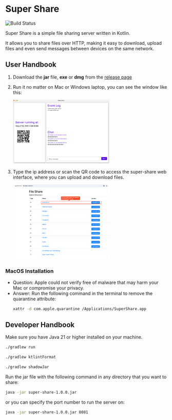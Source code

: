 # Super Share

![Build Status](https://github.com/gonBorn/super-share-tool/actions/workflows/build.yml/badge.svg?branch=main)

Super Share is a simple file sharing server written in Kotlin.

It allows you to share files over HTTP, making it easy to download, upload files and even send messages between devices
on the same network.

## User Handbook

1. Download the **jar** file, **exe** or **dmg** from
   the [release page](https://github.com/gonBorn/super-share-tool/releases)

2. Run it no matter on Mac or Windows laptop, you can see the window like this:

   <img src="./assets/showcase-2.png" alt="super-share" width="300"/>

3. Type the ip address or scan the QR code to access the super-share web interface, where you can upload and download
   files.

   <img src="./assets/showcase.png" alt="super-share" width="300"/>

### MacOS Installation
- Question: Apple could not verify free of malware that may harm your Mac or compromise your privacy.
- Answer: Run the following command in the terminal to remove the quarantine attribute:
   ```bash
   xattr -d com.apple.quarantine /Applications/SuperShare.app
   ```

## Developer Handbook

Make sure you have Java 21 or higher installed on your machine.

```bash
./gradlew run
```

```bash
./gradlew ktlintFormat
```

```bash
./gradlew shadowJar
```

Run the jar file with the following command in any directory that you want to share:

 ```bash
 java -jar super-share-1.0.0.jar
 ```

or you can specify the port number to run the server on:

 ```bash
 java -jar super-share-1.0.0.jar 8081
 ```
